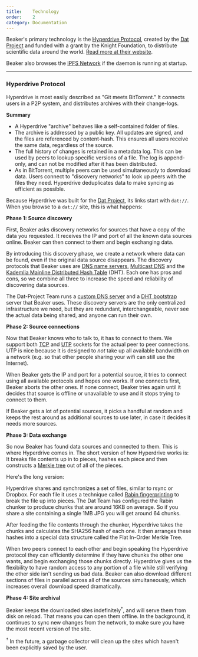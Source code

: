 ```yaml
---
title:    Technology
order:    2
category: Documentation
---
```


Beaker's primary technology is the [Hyperdrive Protocol](https://github.com/datproject/docs/blob/master/docs/hyperdrive_spec.md), created by the [Dat Project](http://dat-data.com) and funded with a grant by the Knight Foundation, to distribute scientific data around the world.
[Read more at their website](http://dat-data.com).

Beaker also browses the [IPFS Network](https://ipfs.io) if the daemon is running at startup.

<hr>

<h3>Hyperdrive Protocol</h3>

Hyperdrive is most easily described as "Git meets BitTorrent."
It connects users in a P2P system, and distributes archives with their change-logs.

**Summary**

 - A Hyperdrive "archive" behaves like a self-contained folder of files.
 - The archive is addressed by a public key. All updates are signed, and the files are referenced by content-hash. This ensures all users receive the same data, regardless of the source.
 - The full history of changes is retained in a metadata log. This can be used by peers to lookup specific versions of a file. The log is append-only, and can not be modified after it has been distributed.
 - As in BitTorrent, multiple peers can be used simultaneously to download data. Users connect to "discovery networks" to look up peers with the files they need. Hyperdrive deduplicates data to make syncing as efficient as possible.

Because Hyperdrive was built for the [Dat Project](http://dat-data.com), its links start with `dat://`.
When you browse to a `dat://` site, this is what happens:

**Phase 1: Source discovery**

First, Beaker asks discovery networks for sources that have a copy of the data you requested.
It receives the IP and port of all the known data sources online. 
Beaker can then connect to them and begin exchanging data.

By introducing this discovery phase, we create a network where data can be found, even if the original data source disappears.
The discovery protocols that Beaker uses are <a href="https://en.wikipedia.org/wiki/Name_server">DNS name servers</a>, <a href="https://en.wikipedia.org/wiki/Multicast_DNS">Multicast DNS</a> and the <a href="https://en.wikipedia.org/wiki/Mainline_DHT">Kademlia Mainline Distributed Hash Table</a> (DHT).
Each one has pros and cons, so we combine all three to increase the speed and reliability of discovering data sources.

The Dat-Project Team runs a <a href="https://www.npmjs.com/package/dns-discovery">custom DNS server</a> and a <a href="https://github.com/bittorrent/bootstrap-dht">DHT bootstrap</a> server that Beaker uses.
These discovery servers are the only centralized infrastructure we need, but they are redundant, interchangeable, never see the actual data being shared, and anyone can run their own.

**Phase 2: Source connections**

Now that Beaker knows who to talk to, it has to connect to them.
We support both <a href="https://en.wikipedia.org/wiki/Transmission_Control_Protocol">TCP</a> and <a href="https://en.wikipedia.org/wiki/Micro_Transport_Protocol">UTP</a> sockets for the actual peer to peer connections.
UTP is nice because it is designed to <em>not</em> take up all available bandwidth on a network (e.g. so that other people sharing your wifi can still use the Internet).

When Beaker gets the IP and port for a potential source, it tries to connect using all available protocols and hopes one works.
If one connects first, Beaker aborts the other ones.
If none connect, Beaker tries again until it decides that source is offline or unavailable to use and it stops trying to connect to them.

If Beaker gets a lot of potential sources, it picks a handful at random and keeps the rest around as additional sources to use later, in case it decides it needs more sources.

**Phase 3: Data exchange**

So now Beaker has found data sources and connected to them.
This is where Hyperdrive comes in.
The short version of how Hyperdrive works is: It breaks file contents up in to pieces, hashes each piece and then constructs a <a href="https://en.wikipedia.org/wiki/Merkle_tree">Merkle tree</a> out of all of the pieces.

Here's the long version:

Hyperdrive shares and synchronizes a set of files, similar to rsync or Dropbox.
For each file it uses a technique called [Rabin fingerprinting](https://en.wikipedia.org/wiki/Rabin_fingerprint) to break the file up into pieces.
The Dat Team has configured the Rabin chunker to produce chunks that are around 16KB on average.
So if you share a site containing a single 1MB JPG you will get around 64 chunks.

After feeding the file contents through the chunker, Hyperdrive takes the chunks and calculates the SHA256 hash of each one.
It then arranges these hashes into a special data structure called the Flat In-Order Merkle Tree.

When two peers connect to each other and begin speaking the Hyperdrive protocol they can efficiently determine if they have chunks the other one wants, and begin exchanging those chunks directly.
Hyperdrive gives us the flexibility to have random access to any portion of a file while still verifying the other side isn't sending us bad data.
Beaker can also download different sections of files in parallel across all of the sources simultaneously, which increases overall download speed dramatically.

**Phase 4: Site archival**

Beaker keeps the downloaded sites indefinitely<sup>&dagger;</sup>, and will serve them from disk on reload.
That means you can open them offline.
In the background, it continues to sync new changes from the network, to make sure you have the most recent version of the site.

<sup>&dagger;</sup> In the future, a garbage collector will clean up the sites which haven't been explicitly saved by the user.
